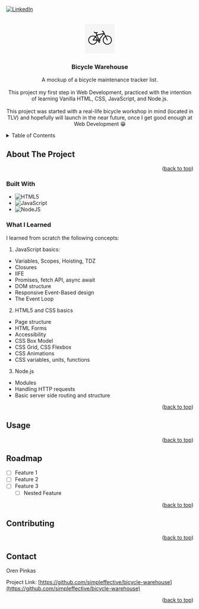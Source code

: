 <!-- Improved compatibility of back to top link: See: https://github.com/othneildrew/Best-README-Template/pull/73 -->
<a name="readme-top"></a>
<!--
*** Thanks for checking out the Best-README-Template. If you have a suggestion
*** that would make this better, please fork the repo and create a pull request
*** or simply open an issue with the tag "enhancement".
*** Don't forget to give the project a star!
*** Thanks again! Now go create something AMAZING! :D
-->



<!-- PROJECT SHIELDS -->
<!--
*** I'm using markdown "reference style" links for readability.
*** Reference links are enclosed in brackets [ ] instead of parentheses ( ).
*** See the bottom of this document for the declaration of the reference variables
*** for contributors-url, forks-url, etc. This is an optional, concise syntax you may use.
*** https://www.markdownguide.org/basic-syntax/#reference-style-links
-->
[![LinkedIn][linkedin-shield]][linkedin-url]



<!-- PROJECT LOGO -->
<br />
<div align="center">
  <a href="https://github.com/simpleffective/bicycle-warehouse">
    <img src="public/resources/bicycle-icon2.jpg" alt="Logo" width="80" height="80">
  </a>

<h3 align="center">Bicycle Warehouse</h3>

  <p align="center">
    A mockup of a bicycle maintenance tracker list. <br> <br>
    This project my first step in Web Development, practiced with the intention <br> of learning Vanilla HTML, CSS, JavaScript, and Node.js. <br>
<br>
    This project was started with a real-life bicycle workshop in mind (located in TLV) and hopefully will launch in the near future, once I get good enough at Web Development 😁
  </p>
</div>



<!-- TABLE OF CONTENTS -->
<details>
  <summary>Table of Contents</summary>
  <ol>
    <li>
      <a href="#about-the-project">About The Project</a>
      <ul>
        <li><a href="#built-with">Built With</a></li>
      </ul>
    </li>
    <!--
    <li>
      <a href="#getting-started">Getting Started</a>
      <ul>
        <li><a href="#prerequisites">Prerequisites</a></li>
        <li><a href="#installation">Installation</a></li>
      </ul>
    </li>
    -->
    <li><a href="#usage">Usage</a></li>
    <li><a href="#roadmap">Roadmap</a></li>
<!--    <li><a href="#contributing">Contributing</a></li>  -->
<!--    <li><a href="#license">License</a></li>  -->
    <li><a href="#contact">Contact</a></li>
    <!-- <li><a href="#acknowledgments">Acknowledgments</a></li> -->
  </ol>
</details>

<!-- ABOUT THE PROJECT -->
## About The Project
<!-- [![Product Name Screen Shot][product-screenshot]](https://example.com) -->
<p align="right">(<a href="#readme-top">back to top</a>)</p>

### Built With

* ![HTML5][HTML5-shield]
* ![JavaScript][JS-shield]
* ![NodeJS][Nodejs-shield]

### What I Learned

I learned from scratch the following concepts:

1. JavaScript basics:
* Variables, Scopes, Hoisting, TDZ
* Closures
* IIFE
* Promises, fetch API, async await
* DOM structure
* Responsive Event-Based design
* The Event Loop

2. HTML5 and CSS basics
* Page structure
* HTML Forms
* Accessibility
* CSS Box Model 
* CSS Grid, CSS Flexbox
* CSS Animations
* CSS variables, units, functions

3. Node.js
* Modules
* Handling HTTP requests
* Basic server side routing and structure

  
<p align="right">(<a href="#readme-top">back to top</a>)</p>

<!-- USAGE EXAMPLES -->
## Usage
<!--
Use this space to show useful examples of how a project can be used. Additional screenshots, code examples and demos work well in this space. You may also link to more resources.

_For more examples, please refer to the [Documentation](https://example.com)_
-->
<p align="right">(<a href="#readme-top">back to top</a>)</p>



<!-- ROADMAP -->
## Roadmap

- [ ] Feature 1
- [ ] Feature 2
- [ ] Feature 3
    - [ ] Nested Feature
<!--
See the [open issues](https://github.com/github_username/repo_name/issues) for a full list of proposed features (and known issues).
-->
<p align="right">(<a href="#readme-top">back to top</a>)</p>



<!-- CONTRIBUTING -->
## Contributing
<!--
Contributions are what make the open source community such an amazing place to learn, inspire, and create. Any contributions you make are **greatly appreciated**.

If you have a suggestion that would make this better, please fork the repo and create a pull request. You can also simply open an issue with the tag "enhancement".
Don't forget to give the project a star! Thanks again!

1. Fork the Project
2. Create your Feature Branch (`git checkout -b feature/AmazingFeature`)
3. Commit your Changes (`git commit -m 'Add some AmazingFeature'`)
4. Push to the Branch (`git push origin feature/AmazingFeature`)
5. Open a Pull Request
-->
<p align="right">(<a href="#readme-top">back to top</a>)</p>



<!-- CONTACT -->
## Contact

Oren Pinkas

Project Link: [https://github.com/simpleffective/bicycle-warehouse](https://github.com/simpleffective/bicycle-warehouse)


<p align="right">(<a href="#readme-top">back to top</a>)</p>



<!-- MARKDOWN LINKS & IMAGES -->
<!-- https://www.markdownguide.org/basic-syntax/#reference-style-links -->
[linkedin-shield]: https://img.shields.io/badge/-LinkedIn-black.svg?style=for-the-badge&logo=linkedin&colorB=555
[linkedin-url]: https://www.linkedin.com/in/oren-pinkas-b99466174/
[product-screenshot]: images/screenshot.png
[Next.js]: https://img.shields.io/badge/next.js-000000?style=for-the-badge&logo=nextdotjs&logoColor=white
[Next-url]: https://nextjs.org/
[React.js]: https://img.shields.io/badge/React-20232A?style=for-the-badge&logo=react&logoColor=61DAFB
[React-url]: https://reactjs.org/
[Vue.js]: https://img.shields.io/badge/Vue.js-35495E?style=for-the-badge&logo=vuedotjs&logoColor=4FC08D
[Vue-url]: https://vuejs.org/
[Angular.io]: https://img.shields.io/badge/Angular-DD0031?style=for-the-badge&logo=angular&logoColor=white
[Angular-url]: https://angular.io/
[Svelte.dev]: https://img.shields.io/badge/Svelte-4A4A55?style=for-the-badge&logo=svelte&logoColor=FF3E00
[Svelte-url]: https://svelte.dev/
[Laravel.com]: https://img.shields.io/badge/Laravel-FF2D20?style=for-the-badge&logo=laravel&logoColor=white
[Laravel-url]: https://laravel.com
[Bootstrap.com]: https://img.shields.io/badge/Bootstrap-563D7C?style=for-the-badge&logo=bootstrap&logoColor=white
[Bootstrap-url]: https://getbootstrap.com
[JQuery.com]: https://img.shields.io/badge/jQuery-0769AD?style=for-the-badge&logo=jquery&logoColor=white
[JQuery-url]: https://jquery.com 
[JS-shield]: https://img.shields.io/badge/JavaScript-grey?logo=javascript
[HTML5-shield]: https://img.shields.io/badge/HTML5-FFA500?logo=html5
[Nodejs-shield]: https://img.shields.io/badge/Node.js-lightgreen?logo=Node.js
